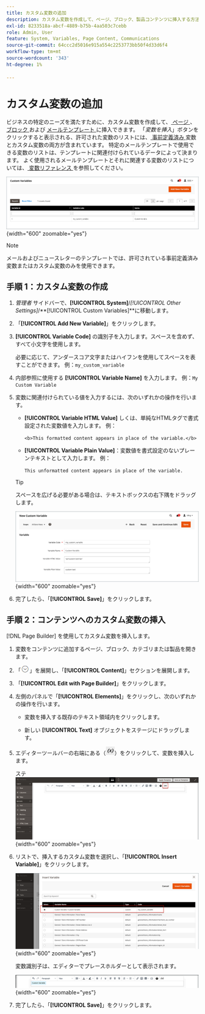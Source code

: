 ```yaml
---
title: カスタム変数の追加
description: カスタム変数を作成して、ページ、ブロック、製品コンテンツに挿入する方法を説明します。
exl-id: 8233518a-abcf-4889-b75b-4aa503c7cebb
role: Admin, User
feature: System, Variables, Page Content, Communications
source-git-commit: 64ccc2d5016e915a554c2253773bb50f4d33d6f4
workflow-type: tm+mt
source-wordcount: '343'
ht-degree: 1%

---
```


# カスタム変数の追加

ビジネスの特定のニーズを満たすために、カスタム変数を作成して、[ ページ ](../content-design/pages.md)、[ ブロック ](../content-design/blocks.md) および [ メールテンプレート ](email-templates.md) に挿入できます。 「_変数を挿入_」ボタンをクリックすると表示される、許可された変数のリストには、[ 事前定義済み ](variables-predefined.md) 変数とカスタム変数の両方が含まれています。 特定のメールテンプレートで使用できる変数のリストは、テンプレートに関連付けられているデータによって決まります。 よく使用されるメールテンプレートとそれに関連する変数のリストについては、[ 変数リファレンス ](variables-reference.md) を参照してください。

![ カスタム変数 ](./assets/variables-custom.png){width="600" zoomable="yes"}

>[!NOTE]
>
>メールおよびニュースレターのテンプレートでは、許可されている事前定義済み変数またはカスタム変数のみを使用できます。

## 手順 1：カスタム変数の作成

1. _管理者_ サイドバーで、**[!UICONTROL System]**/_[!UICONTROL Other Settings]_/**[!UICONTROL Custom Variables]**に移動します。

1. 「**[!UICONTROL Add New Variable]**」をクリックします。

1. **[!UICONTROL Variable Code]** の識別子を入力します。スペースを含めず、すべて小文字を使用します。

   必要に応じて、アンダースコア文字またはハイフンを使用してスペースを表すことができます。 例：`my_custom_variable`

1. 内部参照に使用する **[!UICONTROL Variable Name]** を入力します。 例：`My Custom Variable`

1. 変数に関連付けられている値を入力するには、次のいずれかの操作を行います。

   - **[!UICONTROL Variable HTML Value]** しくは、単純なHTMLタグで書式設定された変数値を入力します。 例：

     `<b>This formatted content appears in place of the variable.</b>`

   - **[!UICONTROL Variable Plain Value]**：変数値を書式設定のないプレーンテキストとして入力します。 例：

     `This unformatted content appears in place of the variable.`

   >[!TIP]
   >
   >スペースを広げる必要がある場合は、テキストボックスの右下隅をドラッグします。

   ![ 新しいカスタム変数 ](./assets/variable-custom-add.png){width="600" zoomable="yes"}

1. 完了したら、「**[!UICONTROL Save]**」をクリックします。

## 手順 2：コンテンツへのカスタム変数の挿入

[!DNL Page Builder] を使用してカスタム変数を挿入します。

1. 変数をコンテンツに追加するページ、ブロック、カテゴリまたは製品を開きます。

1. 「![ 展開セレクター ](../assets/icon-display-expand.png)」を展開し、「**[!UICONTROL Content]**」セクションを展開します。

1. 「**[!UICONTROL Edit with Page Builder]**」をクリックします。

1. 左側のパネルで「**[!UICONTROL Elements]**」をクリックし、次のいずれかの操作を行います。

   - 変数を挿入する既存のテキスト領域内をクリックします。

   - 新しい **[!UICONTROL Text]** オブジェクトをステージにドラッグします。

1. エディターツールバーの右端にある（![ 変数を挿入 ](./assets/editor-btn-insert-variable.png)）をクリックして、変数を挿入します。

   ステ ![[!DNL Page Builder] ジとパネル ](./assets/variable-custom-pagebuilder-stage.png){width="600" zoomable="yes"}

1. リストで、挿入するカスタム変数を選択し、「**[!UICONTROL Insert Variable]**」をクリックします。

   ![ 新しいカスタム変数 ](./assets/variable-custom-insert-select.png){width="600" zoomable="yes"}

   変数識別子は、エディターでプレースホルダーとして表示されます。

   ![[!DNL Page Builder] ステージ – 変数プレースホルダー ](./assets/pagebuilder-variable-inserted.png){width="600" zoomable="yes"}

1. 完了したら、「**[!UICONTROL Save]**」をクリックします。
